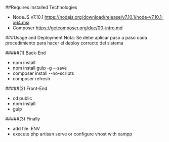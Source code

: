 ##Requires Installed Technologies
- NodeJS  v7.10.1  https://nodejs.org/download/release/v7.10.1/node-v7.10.1-x64.msi
- Composer  https://getcomposer.org/doc/00-intro.md

###Usage and Deployment
Nota: Se debe aplicar paso a paso cada procedimiento para hacer el deploy correcto del sistema 

#####(1) Back-End
- npm install
- npm install gulp -g --save
- composer install --no-scripts
- composer refresh

#####(2) Front-End
- cd public
- npm install
- gulp

#####(3) Finally
- add file .ENV
- execute php artisan serve or configure vhost with xampp